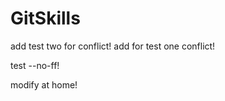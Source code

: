 # GitSkills

add test two for conflict!
add for test one conflict!

test --no-ff!

modify at home!

